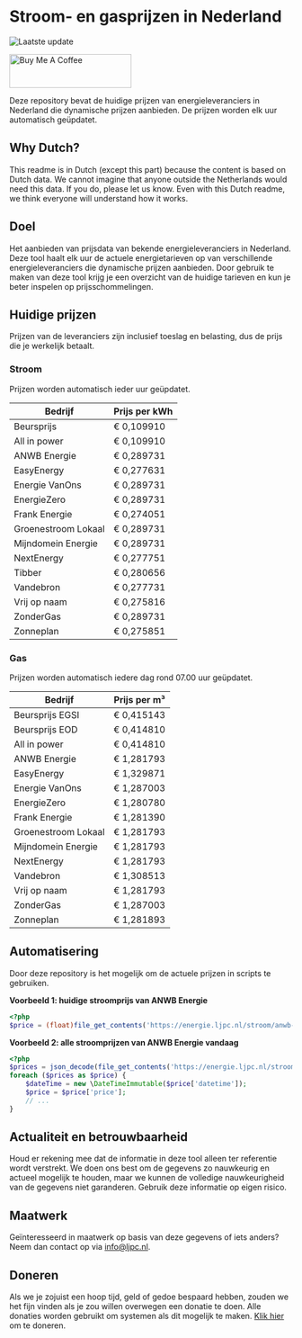 # Stroom- en gasprijzen in Nederland

![Laatste update](https://img.shields.io/badge/laatste%20update-2025--03--13%2018%3A00%20CET-brightgreen)

<a href="https://www.buymeacoffee.com/Lars-" target="_blank"><img src="https://cdn.buymeacoffee.com/buttons/v2/default-orange.png" alt="Buy Me A Coffee" height="60" style="height: 60px !important;width: 217px !important;" ></a>

Deze repository bevat de huidige prijzen van energieleveranciers in Nederland die dynamische prijzen aanbieden. De prijzen worden elk uur automatisch geüpdatet.

## Why Dutch?

This readme is in Dutch (except this part) because the content is based on Dutch data. We cannot imagine that anyone outside the Netherlands would need this data. If you do, please let us know. Even with this Dutch readme, we think
everyone will understand how it works.

## Doel

Het aanbieden van prijsdata van bekende energieleveranciers in Nederland. Deze tool haalt elk uur de actuele energietarieven op van verschillende energieleveranciers die dynamische prijzen aanbieden. Door gebruik te maken van deze tool
krijg je een overzicht van de huidige tarieven en kun je beter inspelen op prijsschommelingen.

## Huidige prijzen

Prijzen van de leveranciers zijn inclusief toeslag en belasting, dus de prijs die je werkelijk betaalt.

### Stroom

Prijzen worden automatisch ieder uur geüpdatet.

 Bedrijf | Prijs per kWh 
---------|---------------
Beursprijs | € 0,109910
All in power | € 0,109910
ANWB Energie | € 0,289731
EasyEnergy | € 0,277631
Energie VanOns | € 0,289731
EnergieZero | € 0,289731
Frank Energie | € 0,274051
Groenestroom Lokaal | € 0,289731
Mijndomein Energie | € 0,289731
NextEnergy | € 0,277751
Tibber | € 0,280656
Vandebron | € 0,277731
Vrij op naam | € 0,275816
ZonderGas | € 0,289731
Zonneplan | € 0,275851


### Gas

Prijzen worden automatisch iedere dag rond 07.00 uur geüpdatet.

 Bedrijf | Prijs per m³ 
---------|--------------
Beursprijs EGSI | € 0,415143
Beursprijs EOD | € 0,414810
All in power | € 0,414810
ANWB Energie | € 1,281793
EasyEnergy | € 1,329871
Energie VanOns | € 1,287003
EnergieZero | € 1,280780
Frank Energie | € 1,281390
Groenestroom Lokaal | € 1,281793
Mijndomein Energie | € 1,281793
NextEnergy | € 1,281793
Vandebron | € 1,308513
Vrij op naam | € 1,281793
ZonderGas | € 1,287003
Zonneplan | € 1,281893


## Automatisering

Door deze repository is het mogelijk om de actuele prijzen in scripts te gebruiken.

**Voorbeeld 1: huidige stroomprijs van ANWB Energie**

```php
<?php
$price = (float)file_get_contents('https://energie.ljpc.nl/stroom/anwb-energie-nu.txt');

```

**Voorbeeld 2: alle stroomprijzen van ANWB Energie vandaag**

```php
<?php
$prices = json_decode(file_get_contents('https://energie.ljpc.nl/stroom/all-in-power-vandaag.json'),true);
foreach ($prices as $price) {
    $dateTime = new \DateTimeImmutable($price['datetime']);
    $price = $price['price'];
    // ...
}
```

## Actualiteit en betrouwbaarheid

Houd er rekening mee dat de informatie in deze tool alleen ter referentie wordt verstrekt. We doen ons best om de gegevens zo nauwkeurig en actueel mogelijk te houden, maar we kunnen de volledige nauwkeurigheid van de gegevens niet
garanderen. Gebruik deze informatie op eigen risico.

## Maatwerk

Geïnteresseerd in maatwerk op basis van deze gegevens of iets anders? Neem dan contact op
via [info@ljpc.nl](mailto:info@ljpc.nl?subject=Energie%20prijzen).

## Doneren

Als we je zojuist een hoop tijd, geld of gedoe bespaard hebben, zouden we het fijn vinden als je zou willen overwegen een
donatie te doen. Alle donaties worden gebruikt om systemen als dit mogelijk te
maken. [Klik hier](https://www.buymeacoffee.com/Lars-) om te doneren.
